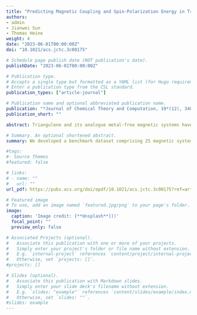 ```yaml
---
title: "Predicting Magnetic Coupling and Spin-Polarization Energy in Triangulene Analogues"
authors:
- admin
- Jianwei Sun
- Thomas Heine
weight: 4
date: "2023-06-01T00:00:00Z"
doi: "10.1021/acs.jctc.3c00175"

# Schedule page publish date (NOT publication's date).
publishDate: "2023-06-01T00:00:00Z"

# Publication type.
# Accepts a single type but formatted as a YAML list (for Hugo requirements).
# Enter a publication type from the CSL standard.
publication_types: ["article-journal"]

# Publication name and optional abbreviated publication name.
publication: "*Journal of Chemical Theory and Computation, 19*(12), 3486–3497"
publication_short: ""

abstract: Triangulene and its analogue metal-free magnetic systems have garnered increasing attention since their discovery. Predicting the magnetic coupling and spin-polarization energy with quantitative accuracy is beyond the predictive power of today’s density functional theory (DFT) due to their intrinsic multireference character. Herein, we create a benchmark dataset of 25 magnetic systems with nonlocal spin densities, including the triangulene monomer, dimer, and their analogues. We calculate the magnetic coupling (J) and spin-polarization energy (ΔEspin) of these systems using complete active space self-consistent field (CASSCF) and coupled-cluster methods as high-quality reference values. This reference data is then used to benchmark 22 DFT functionals commonly used in material science. Our results show that, while some functionals consistently correctly predict the qualitative character of the ground state, achieving quantitative accuracy with small relative errors is currently not feasible. PBE0, M06-2X, and MN15 are predicting the correct electronic ground state for all systems investigated here and also have the lowest mean absolute error for predicting both ΔEspin (0.34, 0.32, and 0.31 eV) and J (11.74, 12.66, and 10.64 meV). They may therefore also serve as starting points for higher-level methods such as the GW or the random phase approximation. As other functionals fail for the prediction of the ground state, they cannot be recommended for metal-free magnetic systems.

# Summary. An optional shortened abstract.
summary: We developed a benchmark dataset comprising 25 magnetic systems with nonlocal spin densities, including triangulene monomers, dimers, and their analogues. This work highlighted the importance of the choice of DFT functional.

#tags:
#- Source Themes
#featured: false

# links:
# - name: ""
#   url: ""
url_pdf: https://pubs.acs.org/doi/epdf/10.1021/acs.jctc.3c00175?ref=article_openPDF

# Featured image
# To use, add an image named `featured.jpg/png` to your page's folder. 
image:
  caption: 'Image credit: [**Unsplash**]()'
  focal_point: ""
  preview_only: false

# Associated Projects (optional).
#   Associate this publication with one or more of your projects.
#   Simply enter your project's folder or file name without extension.
#   E.g. `internal-project` references `content/project/internal-project/index.md`.
#   Otherwise, set `projects: []`.
#projects: []

# Slides (optional).
#   Associate this publication with Markdown slides.
#   Simply enter your slide deck's filename without extension.
#   E.g. `slides: "example"` references `content/slides/example/index.md`.
#   Otherwise, set `slides: ""`.
#slides: example
---
```

